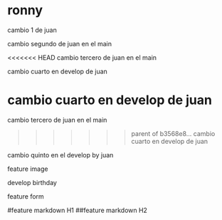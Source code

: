 # ronny

cambio 1 de juan

cambio segundo de juan en el main

<<<<<<< HEAD
cambio tercero de juan en el main

cambio cuarto en develop de juan

cambio cuarto en develop de juan
=======
cambio tercero de juan en el main
>>>>>>> parent of b3568e8... cambio cuarto en develop de juan

cambio quinto en el develop by juan


feature image

develop birthday

feature form

#feature markdown H1
##feature markdown H2